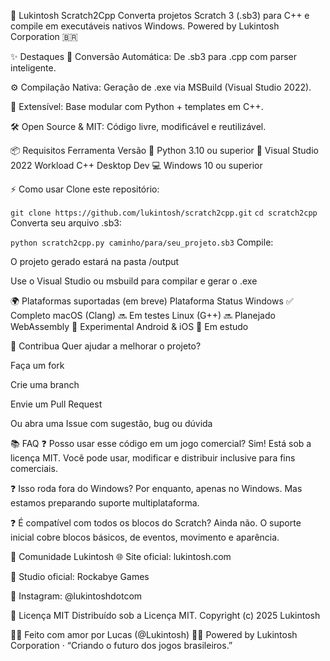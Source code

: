 🚀 Lukintosh Scratch2Cpp
Converta projetos Scratch 3 (.sb3) para C++ e compile em executáveis nativos Windows.
Powered by Lukintosh Corporation 🇧🇷

✨ Destaques
🔄 Conversão Automática: De .sb3 para .cpp com parser inteligente.

⚙️ Compilação Nativa: Geração de .exe via MSBuild (Visual Studio 2022).

🧱 Extensível: Base modular com Python + templates em C++.

🛠️ Open Source & MIT: Código livre, modificável e reutilizável.

📦 Requisitos
Ferramenta	Versão
🐍 Python	3.10 ou superior
🧰 Visual Studio 2022	Workload C++ Desktop Dev
💻 Windows	10 ou superior

⚡ Como usar
Clone este repositório:

```git clone https://github.com/lukintosh/scratch2cpp.git```
```cd scratch2cpp```
Converta seu arquivo .sb3:


```python scratch2cpp.py caminho/para/seu_projeto.sb3```
Compile:

O projeto gerado estará na pasta /output

Use o Visual Studio ou msbuild para compilar e gerar o .exe

🌍 Plataformas suportadas (em breve)
Plataforma	Status
Windows	✅ Completo
macOS (Clang)	🔜 Em testes
Linux (G++)	🔜 Planejado
WebAssembly	🧪 Experimental
Android & iOS	🧩 Em estudo

🤝 Contribua
Quer ajudar a melhorar o projeto?

Faça um fork

Crie uma branch

Envie um Pull Request

Ou abra uma Issue com sugestão, bug ou dúvida

📚 FAQ
❓ Posso usar esse código em um jogo comercial?
Sim! Está sob a licença MIT. Você pode usar, modificar e distribuir inclusive para fins comerciais.

❓ Isso roda fora do Windows?
Por enquanto, apenas no Windows. Mas estamos preparando suporte multiplataforma.

❓ É compatível com todos os blocos do Scratch?
Ainda não. O suporte inicial cobre blocos básicos, de eventos, movimento e aparência.

💬 Comunidade Lukintosh
🌐 Site oficial: lukintosh.com

💼 Studio oficial: Rockabye Games

📢 Instagram: @lukintoshdotcom

📄 Licença MIT
Distribuído sob a Licença MIT.
Copyright (c) 2025 Lukintosh

👨‍💻 Feito com amor por Lucas (@Lukintosh) 🧠💙
Powered by Lukintosh Corporation · “Criando o futuro dos jogos brasileiros.”
